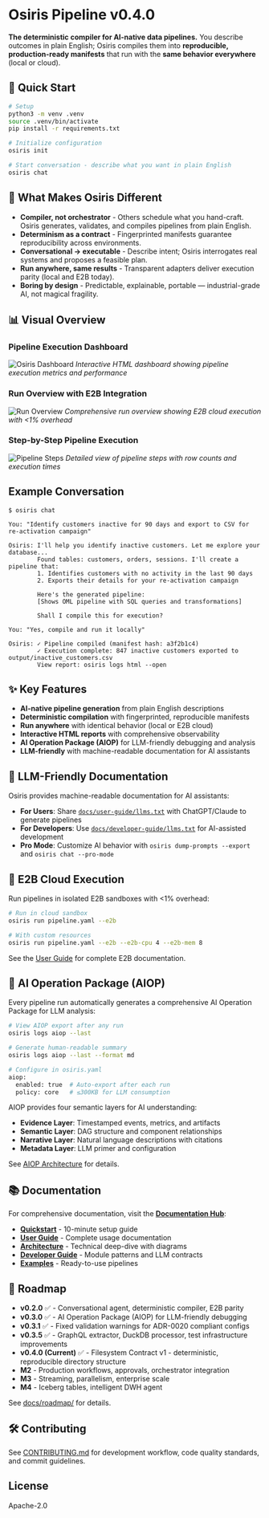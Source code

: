 # Osiris Pipeline v0.4.0

**The deterministic compiler for AI-native data pipelines.**
You describe outcomes in plain English; Osiris compiles them into **reproducible, production-ready manifests** that run with the **same behavior everywhere** (local or cloud).

## 🚀 Quick Start

```bash
# Setup
python3 -m venv .venv
source .venv/bin/activate
pip install -r requirements.txt

# Initialize configuration
osiris init

# Start conversation - describe what you want in plain English
osiris chat
```

## 🎯 What Makes Osiris Different

- **Compiler, not orchestrator** - Others schedule what you hand-craft. Osiris generates, validates, and compiles pipelines from plain English.
- **Determinism as a contract** - Fingerprinted manifests guarantee reproducibility across environments.
- **Conversational → executable** - Describe intent; Osiris interrogates real systems and proposes a feasible plan.
- **Run anywhere, same results** - Transparent adapters deliver execution parity (local and E2B today).
- **Boring by design** - Predictable, explainable, portable — industrial-grade AI, not magical fragility.

## 📊 Visual Overview

### Pipeline Execution Dashboard
![Osiris Dashboard](docs/img/logs-dashb.jpg)
*Interactive HTML dashboard showing pipeline execution metrics and performance*

### Run Overview with E2B Integration
![Run Overview](docs/img/run-overview.jpg)
*Comprehensive run overview showing E2B cloud execution with <1% overhead*

### Step-by-Step Pipeline Execution
![Pipeline Steps](docs/img/run-pipeline-steps.jpg)
*Detailed view of pipeline steps with row counts and execution times*

## Example Conversation

```
$ osiris chat

You: "Identify customers inactive for 90 days and export to CSV for re-activation campaign"

Osiris: I'll help you identify inactive customers. Let me explore your database...
        Found tables: customers, orders, sessions. I'll create a pipeline that:
        1. Identifies customers with no activity in the last 90 days
        2. Exports their details for your re-activation campaign

        Here's the generated pipeline:
        [Shows OML pipeline with SQL queries and transformations]

        Shall I compile this for execution?

You: "Yes, compile and run it locally"

Osiris: ✓ Pipeline compiled (manifest hash: a3f2b1c4)
        ✓ Execution complete: 847 inactive customers exported to output/inactive_customers.csv
        View report: osiris logs html --open
```

## ✨ Key Features

- **AI-native pipeline generation** from plain English descriptions
- **Deterministic compilation** with fingerprinted, reproducible manifests
- **Run anywhere** with identical behavior (local or E2B cloud)
- **Interactive HTML reports** with comprehensive observability
- **AI Operation Package (AIOP)** for LLM-friendly debugging and analysis
- **LLM-friendly** with machine-readable documentation for AI assistants

## 🤖 LLM-Friendly Documentation

Osiris provides machine-readable documentation for AI assistants:

- **For Users**: Share [`docs/user-guide/llms.txt`](docs/user-guide/llms.txt) with ChatGPT/Claude to generate pipelines
- **For Developers**: Use [`docs/developer-guide/llms.txt`](docs/developer-guide/llms.txt) for AI-assisted development
- **Pro Mode**: Customize AI behavior with `osiris dump-prompts --export` and `osiris chat --pro-mode`

## 🚀 E2B Cloud Execution

Run pipelines in isolated E2B sandboxes with <1% overhead:

```bash
# Run in cloud sandbox
osiris run pipeline.yaml --e2b

# With custom resources
osiris run pipeline.yaml --e2b --e2b-cpu 4 --e2b-mem 8
```

See the [User Guide](docs/user-guide/user-guide.md#2-running-pipelines) for complete E2B documentation.

## 🤖 AI Operation Package (AIOP)

Every pipeline run automatically generates a comprehensive AI Operation Package for LLM analysis:

```bash
# View AIOP export after any run
osiris logs aiop --last

# Generate human-readable summary
osiris logs aiop --last --format md

# Configure in osiris.yaml
aiop:
  enabled: true  # Auto-export after each run
  policy: core   # ≤300KB for LLM consumption
```

AIOP provides four semantic layers for AI understanding:
- **Evidence Layer**: Timestamped events, metrics, and artifacts
- **Semantic Layer**: DAG structure and component relationships
- **Narrative Layer**: Natural language descriptions with citations
- **Metadata Layer**: LLM primer and configuration

See [AIOP Architecture](docs/architecture/aiop.md) for details.

## 📚 Documentation

For comprehensive documentation, visit the **[Documentation Hub](docs/README.md)**:

- **[Quickstart](docs/quickstart.md)** - 10-minute setup guide
- **[User Guide](docs/user-guide/user-guide.md)** - Complete usage documentation
- **[Architecture](docs/architecture.md)** - Technical deep-dive with diagrams
- **[Developer Guide](docs/developer-guide/README.md)** - Module patterns and LLM contracts
- **[Examples](docs/examples/)** - Ready-to-use pipelines

## 🚦 Roadmap

- **v0.2.0** ✅ - Conversational agent, deterministic compiler, E2B parity
- **v0.3.0** ✅ - AI Operation Package (AIOP) for LLM-friendly debugging
- **v0.3.1** ✅ - Fixed validation warnings for ADR-0020 compliant configs
- **v0.3.5** ✅ - GraphQL extractor, DuckDB processor, test infrastructure improvements
- **v0.4.0 (Current)** ✅ - Filesystem Contract v1 - deterministic, reproducible directory structure
- **M2** - Production workflows, approvals, orchestrator integration
- **M3** - Streaming, parallelism, enterprise scale
- **M4** - Iceberg tables, intelligent DWH agent

See [docs/roadmap/](docs/roadmap/) for details.

## 🛠️ Contributing

See [CONTRIBUTING.md](CONTRIBUTING.md) for development workflow, code quality standards, and commit guidelines.

## License

Apache-2.0

